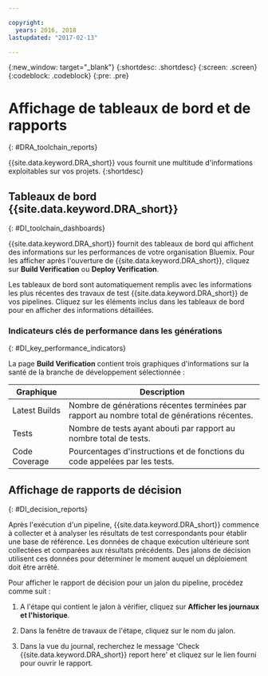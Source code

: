 ```yaml
---

copyright:
  years: 2016, 2018
lastupdated: "2017-02-13"

---
```


{:new_window: target="_blank"}
{:shortdesc: .shortdesc}
{:screen: .screen}
{:codeblock: .codeblock}
{:pre: .pre}

# Affichage de tableaux de bord et de rapports
{: #DRA_toolchain_reports}

{{site.data.keyword.DRA_short}} vous fournit une multitude d'informations exploitables sur vos projets.
{:shortdesc}

## Tableaux de bord {{site.data.keyword.DRA_short}}    
{: #DI_toolchain_dashboards}

{{site.data.keyword.DRA_short}} fournit des tableaux de bord qui affichent des informations sur les performances de votre organisation Bluemix. Pour les afficher après l'ouverture de {{site.data.keyword.DRA_short}}, cliquez sur **Build Verification** ou **Deploy Verification**.

Les tableaux de bord sont automatiquement remplis avec les informations les plus récentes des travaux de test {{site.data.keyword.DRA_short}} de vos pipelines. Cliquez sur les éléments inclus dans les tableaux de bord pour en afficher des informations détaillées.

### Indicateurs clés de performance dans les générations    
{: #DI_key_performance_indicators}

La page **Build Verification** contient trois graphiques d'informations sur la santé de la branche de développement sélectionnée :

<table>
<thead>
<tr>
<th>Graphique</th>
<th>Description</th>
</tr>
</thead>

<tbody>
<tr>
<td>Latest Builds</td>
<td>Nombre de générations récentes terminées par rapport au nombre total de générations récentes.</td>
</tr>
<tr>
<td>Tests</td>
<td>Nombre de tests ayant abouti par rapport au nombre total de tests.</td>
</tr>
<tr>
<td>Code Coverage</td>
<td>Pourcentages d'instructions et de fonctions du code appelées par les tests.</td>
</tr>
</tbody></table>

## Affichage de rapports de décision    
{: #DI_decision_reports}

Après l'exécution d'un pipeline, {{site.data.keyword.DRA_short}} commence à collecter et à analyser les résultats de test correspondants pour établir une base de référence. Les données de chaque exécution ultérieure sont collectées et comparées aux résultats précédents. Des jalons de décision utilisent ces données pour déterminer le moment auquel un déploiement doit être arrêté. 

Pour afficher le rapport de décision pour un jalon du pipeline, procédez comme suit :

   1. A l'étape qui contient le jalon à vérifier, cliquez sur **Afficher les journaux et l'historique**.

   2. Dans la fenêtre de travaux de l'étape, cliquez sur le nom du jalon.

   3. Dans la vue du journal, recherchez le message 'Check {{site.data.keyword.DRA_short}} report here' et cliquez sur le lien fourni pour ouvrir le rapport.
